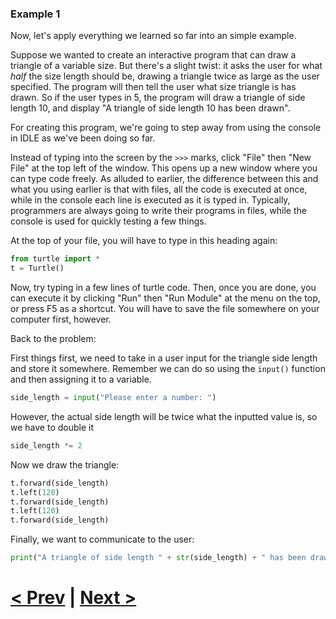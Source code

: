 ### Example 1

Now, let's apply everything we learned so far into an simple example.

Suppose we wanted to create an interactive program that can draw a triangle of a variable size. But there's a slight twist: it asks the user for what *half* the size length should be, drawing a triangle twice as large as the user specified. The program will then tell the user what size triangle is has drawn. So if the user types in 5, the program will draw a triangle of side length 10, and display "A triangle of side length 10 has been drawn".

For creating this program, we're going to step away from using the console in IDLE as we've been doing so far.

Instead of typing into the screen by the `>>>` marks, click "File" then "New File" at the top left of the window. This opens up a new window where you can type code freely. As alluded to earlier, the difference between this and what you using earlier is that with files, all the code is executed at once, while in the console each line is executed as it is typed in. Typically, programmers are always going to write their programs in files, while the console is used for quickly testing a few things. 

At the top of your file, you will have to type in this heading again:

```python
from turtle import *
t = Turtle()
```

Now, try typing in a few lines of turtle code. Then, once you are done, you can execute it by clicking "Run" then "Run Module" at the menu on the top, or press F5 as a shortcut. You will have to save the file somewhere on your computer first, however.

Back to the problem:

First things first, we need to take in a user input for the triangle side length and store it somewhere. Remember we can do so using the `input()` function and then assigning it to a variable.

```python
side_length = input("Please enter a number: ")
```

However, the actual side length will be twice what the inputted value is, so we have to double it

```python
side_length *= 2
```

Now we draw the triangle:

```python
t.forward(side_length)
t.left(120)
t.forward(side_length)
t.left(120)
t.forward(side_length)
```

Finally, we want to communicate to the user:

```python
print("A triangle of side length " + str(side_length) + " has been drawn")
```

# [< Prev]() | [Next >]()
